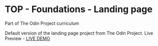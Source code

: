 # TOP - Foundations - Landing page
Part of The Odin Project curriculum

Default version of the landing page project from The Odin Project.
Live Preview - [LIVE DEMO](https://kenzovh.github.io/TOP-foundations-landing/)
